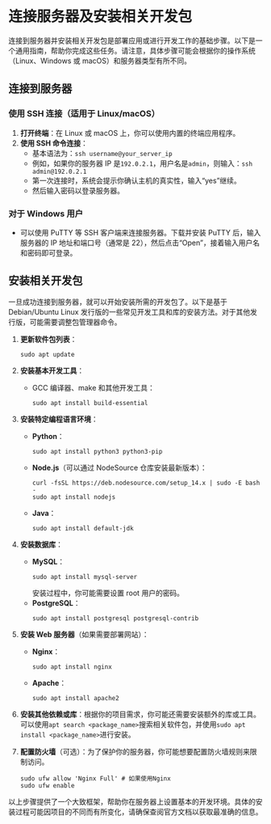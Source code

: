 # 连接服务器及安装相关开发包

连接到服务器并安装相关开发包是部署应用或进行开发工作的基础步骤。以下是一个通用指南，帮助你完成这些任务。请注意，具体步骤可能会根据你的操作系统（Linux、Windows 或 macOS）和服务器类型有所不同。

## 连接到服务器

### 使用 SSH 连接（适用于 Linux/macOS）

1. **打开终端**：在 Linux 或 macOS 上，你可以使用内置的终端应用程序。
2. **使用 SSH 命令连接**：
   - 基本语法为：`ssh username@your_server_ip`
   - 例如，如果你的服务器 IP 是`192.0.2.1`，用户名是`admin`，则输入：`ssh admin@192.0.2.1`
   - 第一次连接时，系统会提示你确认主机的真实性，输入“yes”继续。
   - 然后输入密码以登录服务器。

### 对于 Windows 用户

- 可以使用 PuTTY 等 SSH 客户端来连接服务器。下载并安装 PuTTY 后，输入服务器的 IP 地址和端口号（通常是 22），然后点击“Open”，接着输入用户名和密码即可登录。

## 安装相关开发包

一旦成功连接到服务器，就可以开始安装所需的开发包了。以下是基于 Debian/Ubuntu Linux 发行版的一些常见开发工具和库的安装方法。对于其他发行版，可能需要调整包管理器命令。

1. **更新软件包列表**：

   ```
   sudo apt update
   ```

2. **安装基本开发工具**：

   - GCC 编译器、make 和其他开发工具：
     ```
     sudo apt install build-essential
     ```

3. **安装特定编程语言环境**：

   - **Python**：
     ```
     sudo apt install python3 python3-pip
     ```
   - **Node.js**（可以通过 NodeSource 仓库安装最新版本）：
     ```
     curl -fsSL https://deb.nodesource.com/setup_14.x | sudo -E bash -
     sudo apt install nodejs
     ```
   - **Java**：
     ```
     sudo apt install default-jdk
     ```

4. **安装数据库**：

   - **MySQL**：
     ```
     sudo apt install mysql-server
     ```
     安装过程中，你可能需要设置 root 用户的密码。
   - **PostgreSQL**：
     ```
     sudo apt install postgresql postgresql-contrib
     ```

5. **安装 Web 服务器**（如果需要部署网站）：

   - **Nginx**：
     ```
     sudo apt install nginx
     ```
   - **Apache**：
     ```
     sudo apt install apache2
     ```

6. **安装其他依赖或库**：根据你的项目需求，你可能还需要安装额外的库或工具。可以使用`apt search <package_name>`搜索相关软件包，并使用`sudo apt install <package_name>`进行安装。

7. **配置防火墙**（可选）：为了保护你的服务器，你可能想要配置防火墙规则来限制访问。
   ```
   sudo ufw allow 'Nginx Full' # 如果使用Nginx
   sudo ufw enable
   ```

以上步骤提供了一个大致框架，帮助你在服务器上设置基本的开发环境。具体的安装过程可能因项目的不同而有所变化，请确保查阅官方文档以获取最准确的信息。
